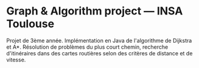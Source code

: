 # Graph & Algorithm project &mdash; INSA Toulouse
Projet de 3ème année.
Implémentation en Java de l'algorithme de Dijkstra et A*.
Résolution de problèmes du plus court chemin, recherche d'itinéraires dans des cartes routières
selon des critères de distance et de vitesse. 
